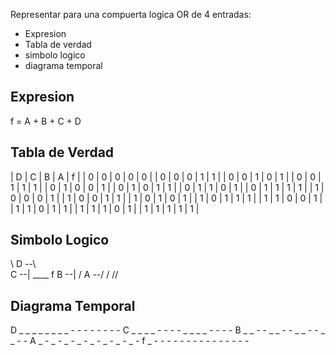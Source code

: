 Representar para una compuerta logica OR de 4 entradas:
 * Expresion
 * Tabla de verdad
 * simbolo logico
 * diagrama temporal

## Expresion

f = A + B + C + D

## Tabla de Verdad
| D | C | B | A | f |
| 0 | 0 | 0 | 0 | 0 |
| 0 | 0 | 0 | 1 | 1 |
| 0 | 0 | 1 | 0 | 1 |
| 0 | 0 | 1 | 1 | 1 |
| 0 | 1 | 0 | 0 | 1 |
| 0 | 1 | 0 | 1 | 1 |
| 0 | 1 | 1 | 0 | 1 |
| 0 | 1 | 1 | 1 | 1 |
| 1 | 0 | 0 | 0 | 1 |
| 1 | 0 | 0 | 1 | 1 |
| 1 | 0 | 1 | 0 | 1 |
| 1 | 0 | 1 | 1 | 1 |
| 1 | 1 | 0 | 0 | 1 |
| 1 | 1 | 0 | 1 | 1 |
| 1 | 1 | 1 | 0 | 1 |
| 1 | 1 | 1 | 1 | 1 |

## Simbolo Logico

   \\
D --\ \
C --|  \____ f
B --|  /
A --/ /
   //

## Diagrama Temporal

D _ _ _ _ _ _ _ _ - - - - - - - -
C _ _ _ _ - - - - _ _ _ _ - - - -
B _ _ - - _ _ - - _ _ - - _ _ - -
A _ - _ - _ - _ - _ - _ - _ - _ -
f _ - - - - - - - - - - - - - - -

